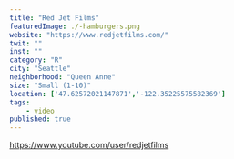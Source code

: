 ```yaml
---
title: "Red Jet Films"
featuredImage: ./-hamburgers.png
website: "https://www.redjetfilms.com/"
twit: ""
inst: ""
category: "R"
city: "Seattle"
neighborhood: "Queen Anne"
size: "Small (1-10)"
location: ['47.62572021147871','-122.35225575582369']
tags:
    - video
published: true
---
```


https://www.youtube.com/user/redjetfilms

